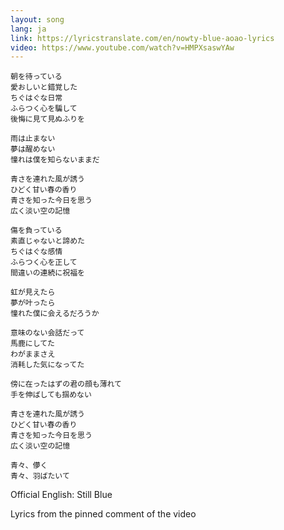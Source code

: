```yaml
---
layout: song
lang: ja
link: https://lyricstranslate.com/en/nowty-blue-aoao-lyrics
video: https://www.youtube.com/watch?v=HMPXsaswYAw
---
```

```
朝を待っている
愛おしいと錯覚した
ちぐはぐな日常
ふらつく心を騙して
後悔に見て見ぬふりを

雨は止まない
夢は醒めない
憧れは僕を知らないままだ

青さを連れた風が誘う
ひどく甘い春の香り
青さを知った今日を思う
広く淡い空の記憶

傷を負っている
素直じゃないと諦めた
ちぐはぐな感情
ふらつく心を正して
間違いの連続に祝福を

虹が見えたら
夢が叶ったら
憧れた僕に会えるだろうか

意味のない会話だって
馬鹿にしてた
わがままさえ
消耗した気になってた

傍に在ったはずの君の顔も薄れて
手を伸ばしても掴めない

青さを連れた風が誘う
ひどく甘い春の香り
青さを知った今日を思う
広く淡い空の記憶

青々、儚く
青々、羽ばたいて
```

Official English: Still Blue

Lyrics from the pinned comment of the video